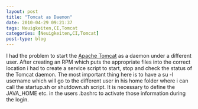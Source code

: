 ```yaml
---
layout: post
title: "Tomcat as Daemon"
date: 2010-04-29 09:21:37
tags: Neuigkeiten,CI,Tomcat
categories: [Neuigkeiten,CI,Tomcat]
post-type: blog
---
```

I had the problem to start the <a href="http://tomcat.apache.org">Apache Tomcat</a> as a daemon under a different user. After creating an RPM which puts the appropriate files into the correct location i had to create a service script to start, stop and check the status of the Tomcat daemon. The most important thing here is to have a su -l username which will go to the different user in his home folder where i can call the startup.sh or shutdown.sh script. It is necessary to define the JAVA_HOME etc. in the users .bashrc to activate those information during the login.
